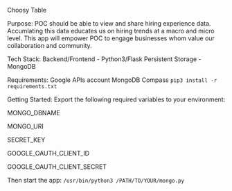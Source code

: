 Choosy Table

Purpose: 
POC should be able to view and share hiring experience data.  Accumlating this data educates us on hiring trends at a macro and micro level.  This app will empower POC to engage businesses whom value our collaboration and community.

Tech Stack:
Backend/Frontend - Python3/Flask
Persistent Storage - MongoDB 

Requirements:
Google APIs account
MongoDB Compass
`pip3 install -r requirements.txt`

Getting Started:
Export the following required variables to your environment:

MONGO_DBNAME

MONGO_URI

SECRET_KEY

GOOGLE_OAUTH_CLIENT_ID

GOOGLE_OAUTH_CLIENT_SECRET

Then start the app:
`/usr/bin/python3 /PATH/TO/YOUR/mongo.py`